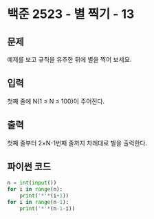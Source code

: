 # 백준 2523 - 별 찍기 - 13

## 문제
예제를 보고 규칙을 유추한 뒤에 별을 찍어 보세요.


## 입력
첫째 줄에 N(1 ≤ N ≤ 100)이 주어진다.

## 출력
첫째 줄부터 2×N-1번째 줄까지 차례대로 별을 출력한다.

## 파이썬 코드 
```python
n = int(input())
for i in range(n):
    print('*'*(i+1))
for i in range(n-1):
    print('*'*(n-1-i))
```